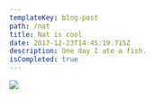 ```yaml
---
templateKey: blog-post
path: /nat
title: Nat is cool
date: 2017-12-23T14:45:19.715Z
description: One day I ate a fish.
isCompleted: true
---
```







![](/img/flamingo.jpg)
